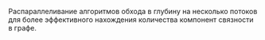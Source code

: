 Распараллеливание алгоритмов обхода в глубину на несколько потоков для более эффективного нахождения количества компонент связности в графе. 
